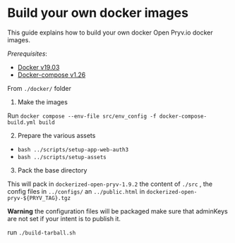 # Build your own docker images

This guide explains how to build your own docker Open Pryv.io docker images.

*Prerequisites*:

- [Docker v19.03](https://docs.docker.com/engine/install/)
- [Docker-compose v1.26](https://docs.docker.com/compose/install/)


From `./docker/` folder

1. Make the images

  Run `docker compose --env-file src/env_config -f docker-compose-build.yml build`

2. Prepare the various assets

  - `bash ../scripts/setup-app-web-auth3`
  - `bash ../scripts/setup-assets`

3. Pack the base directory 

  This will pack in `dockerized-open-pryv-1.9.2` the content of `./src` , the config files in `../configs/` an `../public.html` in `dockerized-open-pryv-${PRYV_TAG}.tgz`

  **Warning** the configuration files will be packaged make sure that adminKeys are not set if your intent is to publish it. 

  run `./build-tarball.sh`